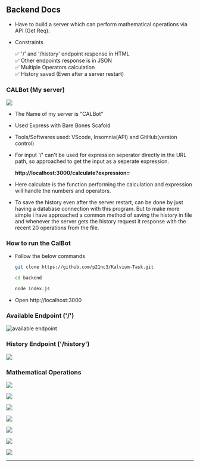 ## Backend Docs

* Have to build a server which can perform mathematical operations via API (Get Req).

* Constraints

  ✅ '/' and '/history' endpoint response in HTML<br>
  ✅ Other endpoints response is in JSON<br>
  ✅ Multiple Operators calculation<br>
  ✅ History saved (Even after a server restart)
  
### CALBot (My server)

![](/backend/assets/backend-config.png)

* The Name of my server is "CALBot" 
* Used Express with Bare Bones Scafold
* Tools/Softwares used: VScode, Insomnia(API) and GitHub(version control)
* For input '/' can't be used for expression seperator directly in the URL path, so approached to get the input as a seperate expression.

    **http://localhost:3000/calculate?expression=**

* Here calculate is the function performing the calculation and expression will handle the numbers and operators.
* To save the history even after the server restart, can be done by just having a database connection with this program. But to make more simple i have approached a common method of saving the history in file and whenever the server gets the history request it response with the recent 20 operations from the file. 

### How to run the CalBot

* Follow the below commands

  ```bash
  git clone https://github.com/p21nc3/Kalvium-Task.git
  ```

  ```bash
  cd backend
  ```

  ```bash
  node index.js
  ```
* Open http://localhost:3000

### Available Endpoint ('/')<br>

![available endpoint](/backend/assets/available-endpoint.png)

### History Endpoint ('/history')<br>

![](/backend/assets/history.png)


### Mathematical Operations <br>

![](/backend/assets/cal2.png)

![](/backend/assets/cal3.png)

![](/backend/assets/cal4.png)

![](/backend/assets/cal5.png)

![](/backend/assets/cal6.png)

![](/backend/assets/cal7.png)

![](/backend/assets/cal8.png)

--------------------------------------------------------------

